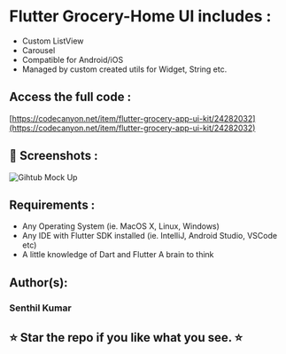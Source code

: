 # Flutter Grocery-Home UI includes :

* Custom ListView
* Carousel
* Compatible for Android/iOS
* Managed by custom created utils for Widget, String etc.

## Access the full code :
[https://codecanyon.net/item/flutter-grocery-app-ui-kit/24282032](https://codecanyon.net/item/flutter-grocery-app-ui-kit/24282032)

## 📸 Screenshots :

![Gihtub Mock Up](https://user-images.githubusercontent.com/55370377/64933490-3c819d00-d863-11e9-8a9f-fde5414160c3.jpg)

## Requirements :

* Any Operating System (ie. MacOS X, Linux, Windows)
* Any IDE with Flutter SDK installed (ie. IntelliJ, Android Studio, VSCode etc)
* A little knowledge of Dart and Flutter A brain to think

## Author(s):

### Senthil Kumar

## ⭐ Star the repo if you like what you see. ⭐
